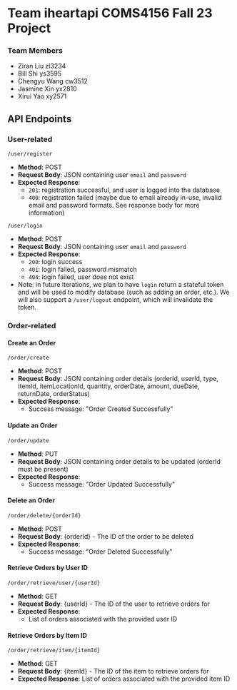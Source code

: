 # Team iheartapi COMS4156 Fall 23 Project
### Team Members
- Ziran Liu zl3234
- Bill Shi ys3595
- Chengyu Wang cw3512
- Jasmine Xin yx2810
- Xirui Yao xy2571

## API Endpoints
### User-related
`/user/register`
- **Method**: POST
- **Request Body**: JSON containing user `email` and `password`
- **Expected Response**:
  - `201`: registration successful, and user is logged into the database
  - `400`: registration failed (maybe due to email already in-use, invalid email and password formats. See response body for more information)

`/user/login`
- **Method**: POST
- **Request Body**: JSON containing user `email` and `password`
- **Expected Response**:
    - `200`: login success
    - `401`: login failed, password mismatch
    - `404`: login failed, user does not exist
- Note: in future iterations, we plan to have `login` return a stateful token and will be used to modify 
database (such as adding an order, etc.). We will also support a `/user/logout` endpoint, which will
invalidate the token.


### Order-related
#### **Create an Order**
`/order/create`
- **Method**: POST
- **Request Body**: JSON containing order details (orderId, userId, type, itemId, itemLocationId, quantity, orderDate, amount, dueDate, returnDate, orderStatus)
- **Expected Response**:
  - Success message: "Order Created Successfully"

#### **Update an Order**
 `/order/update`
- **Method**: PUT
- **Request Body**: JSON containing order details to be updated (orderId must be present)
- **Expected Response**:
  - Success message: "Order Updated Successfully"

#### **Delete an Order**
  `/order/delete/{orderId}`
- **Method**: POST
- **Request Body**:  {orderId} - The ID of the order to be deleted
- **Expected Response**:
  - Success message: "Order Deleted Successfully"

#### **Retrieve Orders by User ID**
`/order/retrieve/user/{userId}`
- **Method**: GET
- **Request Body**:  {userId} - The ID of the user to retrieve orders for
- **Expected Response**:
  - List of orders associated with the provided user ID

#### **Retrieve Orders by Item ID**
`/order/retrieve/item/{itemId}`
- **Method**: GET
- **Request Body**:  {itemId} - The ID of the item to retrieve orders for
- **Expected Response**:
  List of orders associated with the provided item ID
